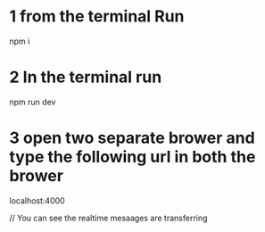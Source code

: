 # 1 from the terminal Run

npm i

# 2 In the terminal run

npm run dev

# 3 open two separate brower and type the following url in both the brower

localhost:4000

// You can see the realtime mesaages are transferring
